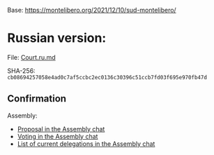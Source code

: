 Base: https://montelibero.org/2021/12/10/sud-montelibero/

Russian version:
================

File: [Court.ru.md](Court.ru.md)

SHA-256: `cb08694257058e4ad0c7af5ccbc2ec0136c30396c51ccb7fd03f695e970fb47d`

Confirmation
------------

Assembly:

- [Proposal in the Assembly chat](https://t.me/c/1892843127/2740)
- [Voting in the Assembly chat](https://t.me/c/1892843127/2741)
- [List of current delegations in the Assembly chat](https://t.me/c/1892843127/2754)
